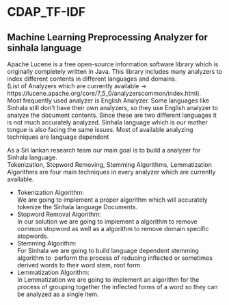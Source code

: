 # CDAP_TF-IDF
<h2> Machine Learning Preprocessing Analyzer for sinhala language </h2>


<p>Apache Lucene is a free open-source information software library which is originally completely written
in Java. This library includes many analyzers to index different contents in different languages and
domains.
<br>
(List of Analyzers which are currently available -&gt;
https://lucene.apache.org/core/7_5_0/analyzerscommon/index.html).
<br>
Most frequently used analyzer is English Analyzer. Some languages like Sinhala still don&#39;t have their own
analyzers, so they use English analyzer to analyze the document contents. Since these are two different
languages it is not much accurately analyzed. Sinhala language which is our mother tongue is also facing
the same issues. Most of available analyzing techniques are language dependent<br>
<p>As a Sri lankan research team our main goal is to build a analyzer for Sinhala language.</b> <br>
Tokenization, Stopword Removing, Stemming Algorithms, Lemmatization Algorithms are four main
techniques in every analyzer which are currently available.<br>
<ul>
  <li>Tokenization Algorithm:<br>
We are going to implement a proper algorithm which will accurately tokenize the Sinhala language Documents.</li>
  <li>Stopword Removal Algorithm:<br>
In our solution we are going to implement a algorithm to remove common stopword as well as a algorithm to remove domain specific stopwords.</li>
  <li>Stemming Algorithm:<br>
For Sinhala we are going to build language dependent stemming algorithm to  perform the process of reducing inflected or sometimes derived words to their word stem, root form.</li>
  <li>Lemmatization Algorithm:<br>
In Lemmatization we are going to implement an algorithm for the process of grouping together the inflected forms of a word so they can be analyzed as a single item.</li>

</ul> 

</p>
